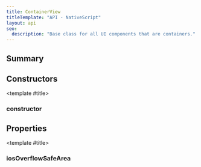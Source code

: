 ```yaml
---
title: ContainerView
titleTemplate: "API - NativeScript"
layout: api
seo:
  description: "Base class for all UI components that are containers."
---
```


<!-- This page is auto generated, do not edit manually. -->
<!-- Run "yarn generate:api-docs" to regenerate -->

<script setup lang="ts">
  import { provide } from "vue";
  import API_DATA from "./ContainerView.data.json";
  
  provide('API_DATA', API_DATA);
</script>

<APIRefHierarchy v-once />

<APIRefComment commentBase64="eyJibG9ja1RhZ3MiOltdLCJtb2RpZmllclRhZ3MiOnt9LCJzdW1tYXJ5IjpbeyJraW5kIjoidGV4dCIsInRleHQiOiJCYXNlIGNsYXNzIGZvciBhbGwgVUkgY29tcG9uZW50cyB0aGF0IGFyZSBjb250YWluZXJzLiJ9XX0=" v-once />

## <Heading ignore>Summary</Heading>

<APIRefSummary v-once />

## Constructors

<div class="">

<APIRef for="7616" v-once>

<template #title>

### constructor

</template>

</APIRef>

</div>

## Properties

<div class="isPublic">

<APIRef for="7618" v-once>

<template #title>

### iosOverflowSafeArea

</template>

</APIRef>

</div>
